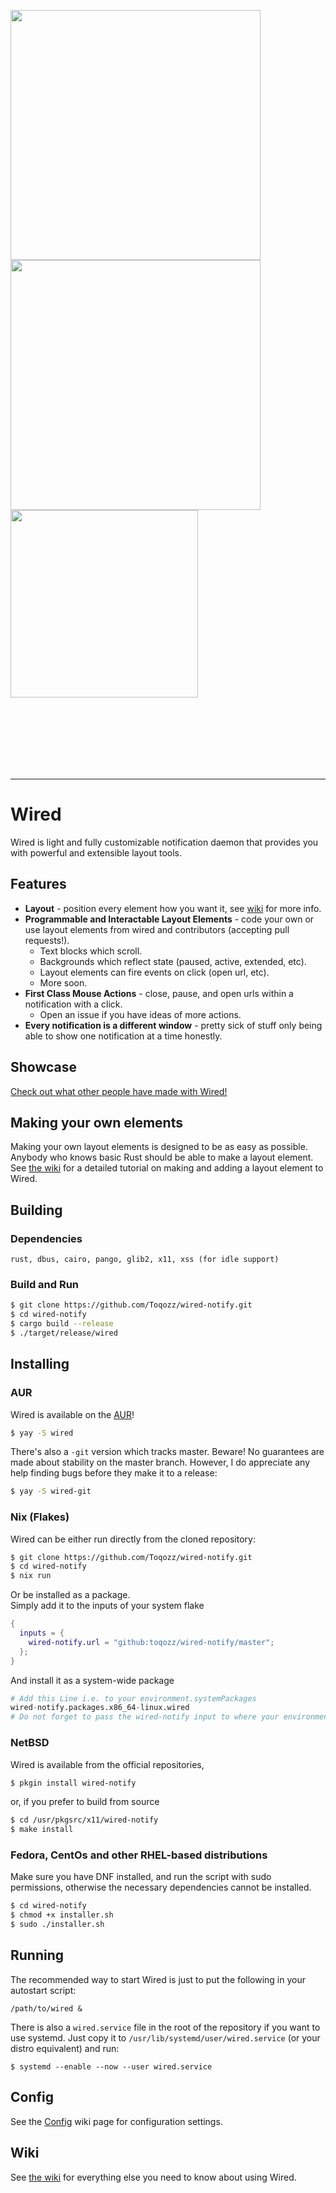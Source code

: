 <p align="middle">
  <img src="https://raw.githubusercontent.com/Toqozz/wired-notify/master/readme_stuff/musicc.gif" width="400" align="left">
  <div>
    <img src="https://raw.githubusercontent.com/Toqozz/wired-notify/master/readme_stuff/simple.gif" width="400" align="top"/>
    <br>
    <img src="https://raw.githubusercontent.com/Toqozz/wired-notify/master/readme_stuff/horizontal.gif" width="300" align="top"/>
  </div>
</p>
<br><br><br><br><br><br>

---

# Wired
Wired is light and fully customizable notification daemon that provides you with powerful and extensible layout
tools.

## Features
- **Layout** - position every element how you want it, see [wiki](https://github.com/Toqozz/wired-notify/wiki/Blocks) for more info.
- **Programmable and Interactable Layout Elements** - code your own or use layout elements from wired and contributors (accepting pull requests!).
    - Text blocks which scroll.
    - Backgrounds which reflect state (paused, active, extended, etc).
    - Layout elements can fire events on click (open url, etc).
    - More soon.
- **First Class Mouse Actions** - close, pause, and open urls within a notification with a click.
    - Open an issue if you have ideas of more actions.
- **Every notification is a different window** - pretty sick of stuff only being able to show one notification at a time honestly.

## Showcase
[Check out what other people have made with Wired!](https://github.com/Toqozz/wired-notify/issues/63)

## Making your own elements
Making your own layout elements is designed to be as easy as possible.
Anybody who knows basic Rust should be able to make a layout element.
See [the wiki](https://github.com/Toqozz/wired-notify/wiki/Making-Your-Own-Blocks) for a detailed tutorial on making and adding a layout element to Wired.

## Building
### Dependencies
`rust, dbus, cairo, pango, glib2, x11, xss (for idle support)`
### Build and Run
```sh
$ git clone https://github.com/Toqozz/wired-notify.git
$ cd wired-notify
$ cargo build --release
$ ./target/release/wired
```

## Installing
### AUR
Wired is available on the [AUR](https://aur.archlinux.org/packages/wired/)!
```sh
$ yay -S wired
```

There's also a `-git` version which tracks master.  Beware!  No guarantees are made about stability on the master branch.  However, I do appreciate any help finding bugs before they make it to a release:
```sh
$ yay -S wired-git
```

### Nix (Flakes)
Wired can be either run directly from the cloned repository:
```sh
$ git clone https://github.com/Toqozz/wired-notify.git
$ cd wired-notify
$ nix run
```
Or be installed as a package.  
Simply add it to the inputs of your system flake
```nix
{
  inputs = {
    wired-notify.url = "github:toqozz/wired-notify/master";
  };
}
```
And install it as a system-wide package
```nix
# Add this Line i.e. to your environment.systemPackages
wired-notify.packages.x86_64-linux.wired
# Do not forget to pass the wired-notify input to where your environment.systemPackages lies
```

### NetBSD
Wired is available from the official repositories,
```sh
$ pkgin install wired-notify
```
or, if you prefer to build from source
```sh
$ cd /usr/pkgsrc/x11/wired-notify
$ make install
```
### Fedora, CentOs and other RHEL-based distributions
Make sure you have DNF installed, and run the script with sudo permissions, otherwise the necessary dependencies cannot be installed.
```sh
$ cd wired-notify
$ chmod +x installer.sh
$ sudo ./installer.sh
```

## Running
The recommended way to start Wired is just to put the following in your autostart script:
```
/path/to/wired &
```

There is also a `wired.service` file in the root of the repository if you want to use systemd. Just copy it to `/usr/lib/systemd/user/wired.service` (or your distro equivalent) and run:
```
$ systemd --enable --now --user wired.service
```

## Config
See the [Config](https://github.com/Toqozz/wired-notify/wiki/Config) wiki page for configuration settings.

## Wiki
See [the wiki](https://github.com/Toqozz/wired-notify/wiki) for everything else you need to know about using Wired.

